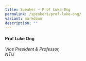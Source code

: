 ```yaml
---
title: Speaker – Prof Luke Ong
permalink: /speakers/prof-luke-ong/
variant: markdown
description: ""
---
```

#### **Prof Luke Ong**

*Vice President &amp; Professor, <br> NTU*